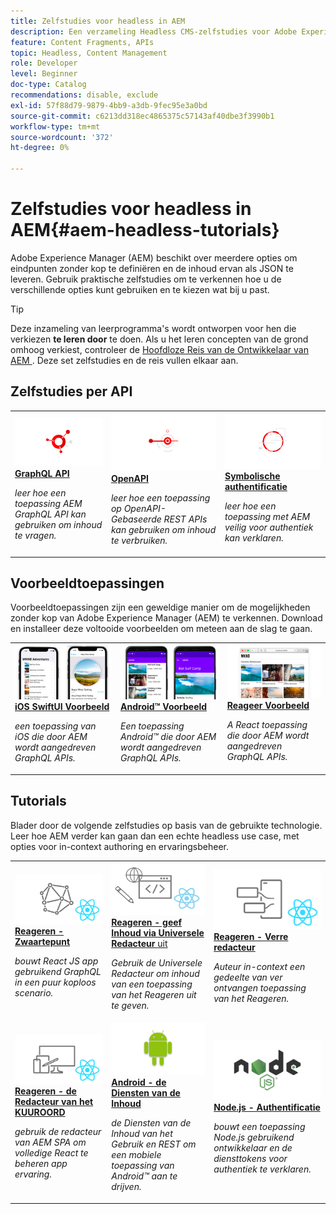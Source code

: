 ```yaml
---
title: Zelfstudies voor headless in AEM
description: Een verzameling Headless CMS-zelfstudies voor Adobe Experience Manager. Lesbestanden verkennen via API, framework en voorbeeldtoepassingen.
feature: Content Fragments, APIs
topic: Headless, Content Management
role: Developer
level: Beginner
doc-type: Catalog
recommendations: disable, exclude
exl-id: 57f88d79-9879-4bb9-a3db-9fec95e3a0bd
source-git-commit: c6213dd318ec4865375c57143af40dbe3f3990b1
workflow-type: tm+mt
source-wordcount: '372'
ht-degree: 0%

---
```


# Zelfstudies voor headless in AEM{#aem-headless-tutorials}

Adobe Experience Manager (AEM) beschikt over meerdere opties om eindpunten zonder kop te definiëren en de inhoud ervan als JSON te leveren. Gebruik praktische zelfstudies om te verkennen hoe u de verschillende opties kunt gebruiken en te kiezen wat bij u past.

>[!TIP]
>
>Deze inzameling van leerprogramma&#39;s wordt ontworpen voor hen die verkiezen **te leren door** te doen. Als u het leren concepten van de grond omhoog verkiest, controleer de [ Hoofdloze Reis van de Ontwikkelaar van AEM ](https://experienceleague.adobe.com/docs/experience-manager-cloud-service/content/headless/journeys/developer/overview.html?lang=nl-NL). Deze set zelfstudies en de reis vullen elkaar aan.

## Zelfstudies per API

<table>
<tr>
  <td>
    <a href="https://experienceleague.adobe.com/docs/experience-manager-learn/getting-started-with-aem-headless/graphql/overview.html?lang=nl-NL">
      <img alt="GRAPHQL API" src="./assets/graphql-icon.png" />
    </a>
    <div>
      <a href="https://experienceleague.adobe.com/docs/experience-manager-learn/getting-started-with-aem-headless/graphql/overview.html?lang=nl-NL">
    <strong> GraphQL API </strong>
    </a>
    </div>
    <p>
    <em> leer hoe een toepassing AEM GraphQL API kan gebruiken om inhoud te vragen.</em>
    <p>
  </td>
  <td>
    <a href="./open-api/basic/overview.md">
      <img alt="OpenAPIs" src="./assets/content-services.png" />
    </a>
     <div>
      <a href="./open-api/basic/overview.md">
        <strong> OpenAPI </strong>
      </a>
    </div>
    <p>
    <em> leer hoe een toepassing op OpenAPI-Gebaseerde REST APIs kan gebruiken om inhoud te verbruiken.</em>
    <p>
  </td>
  <td>
    <a href="https://experienceleague.adobe.com/docs/experience-manager-learn/getting-started-with-aem-headless/authentication/overview.html?lang=nl-NL">
    <img alt="Op token gebaseerde verificatie" src="./assets/token-auth-icon.png" />
    </a>
    <div>
    <a href="https://experienceleague.adobe.com/docs/experience-manager-learn/getting-started-with-aem-headless/authentication/overview.html?lang=nl-NL">
    <strong> Symbolische authentificatie </strong>
    </a>
    </div>
    <p>
    <em> leer hoe een toepassing met AEM veilig voor authentiek kan verklaren.</em>
    </p>
  </td>  
</tr>
</table>

## Voorbeeldtoepassingen

Voorbeeldtoepassingen zijn een geweldige manier om de mogelijkheden zonder kop van Adobe Experience Manager (AEM) te verkennen. Download en installeer deze voltooide voorbeelden om meteen aan de slag te gaan.

<table>
<tr>
  <td>
    <a href="https://experienceleague.adobe.com/docs/experience-manager-learn/getting-started-with-aem-headless/graphql/example-apps/ios-swiftui-app.html?lang=nl-NL">
      <img alt="iOS-voorbeeld" src="./assets/ios-example.png" />
    </a>
    <div>
      <a href="https://experienceleague.adobe.com/docs/experience-manager-learn/getting-started-with-aem-headless/graphql/example-apps/ios-swiftui-app.html?lang=nl-NL">
    <strong> iOS SwiftUI Voorbeeld </strong>
    </a>
    </div>
    <p>
    <em> een toepassing van iOS die door AEM wordt aangedreven GraphQL APIs.</em>
    <p>
  </td>
  <td>
    <a href="https://experienceleague.adobe.com/docs/experience-manager-learn/getting-started-with-aem-headless/graphql/example-apps/android-app.html?lang=nl-NL">
    <img alt="Android-voorbeeld" src="./assets/android-example.png" />
    </a>
    <div>
    <a href="https://experienceleague.adobe.com/docs/experience-manager-learn/getting-started-with-aem-headless/graphql/example-apps/android-app.html?lang=nl-NL">
    <strong> Android™ Voorbeeld </strong>
    </a>
    </div>
    <p>
    <em> Een toepassing Android™ die door AEM wordt aangedreven GraphQL APIs.</em>
    </p>
  </td>
  <td>
    <a href="https://experienceleague.adobe.com/docs/experience-manager-learn/getting-started-with-aem-headless/graphql/example-apps/react-app.html?lang=nl-NL">
      <img alt="Voorbeeld Reageren" src="./assets/react-example.png" />
    </a>
     <div>
      <a href="https://experienceleague.adobe.com/docs/experience-manager-learn/getting-started-with-aem-headless/graphql/example-apps/react-app.html?lang=nl-NL">
        <strong> Reageer Voorbeeld </strong>
      </a>
    </div>
    <p>
    <em> A React toepassing die door AEM wordt aangedreven GraphQL APIs.</em>
    <p>
  </td>
</tr>
</table>

## Tutorials

Blader door de volgende zelfstudies op basis van de gebruikte technologie. Leer hoe AEM verder kan gaan dan een echte headless use case, met opties voor in-context authoring en ervaringsbeheer.

<table>
<tr>
  <td>
    <a href="https://experienceleague.adobe.com/docs/experience-manager-learn/getting-started-with-aem-headless/graphql/multi-step/overview.html?lang=nl-NL">
      <img alt="Reageren - Hoofdloos" src="./assets/react-headless.png" />
    </a>
    <div>
      <a href="https://experienceleague.adobe.com/docs/experience-manager-learn/getting-started-with-aem-headless/graphql/overview.html?lang=nl-NL">
    <strong> Reageren - Zwaartepunt </strong>
    </a>
    </div>
    <p>
    <em> bouwt React JS app gebruikend GraphQL in een puur koploos scenario.</em>
    <p>
  </td>
  <td>
    <a href="https://experienceleague.adobe.com/nl/docs/experience-manager-learn/cloud-service/developing/universal-editor/react-app-editing/overview">
      <img alt="Reageren - Inhoud bewerken via Universal Editor" src="./assets/react-universal-editor.png" />
    </a>
     <div>
      <a href="https://experienceleague.adobe.com/nl/docs/experience-manager-learn/cloud-service/developing/universal-editor/react-app-editing/overview">
        <strong> Reageren - geef Inhoud via Universele Redacteur </strong> uit
      </a>
    </div>
    <p>
    <em> Gebruik de Universele Redacteur om inhoud van een toepassing van het Reageren uit te geven.</em>
    <p>
  </td>  
  <td>
    <a href="https://experienceleague.adobe.com/docs/experience-manager-learn/getting-started-with-aem-headless/spa-editor/remote-spa/overview.html?lang=nl-NL">
    <img alt="Reageren - Externe editor" src="./assets/react-remote.png" />
    </a>
    <div>
    <a href="https://experienceleague.adobe.com/docs/experience-manager-learn/getting-started-with-aem-headless/spa-editor/remote-spa/overview.html?lang=nl-NL">
    <strong> Reageren - Verre redacteur </strong>
    </a>
    </div>
    <p>
    <em> Auteur in-context een gedeelte van ver ontvangen toepassing van het Reageren.</em>
    </p>
  </td>
</tr>
<tr>  
  <td>
    <a href="https://experienceleague.adobe.com/docs/experience-manager-learn/getting-started-with-aem-headless/spa-editor/react/overview.html">
      <img alt="Reageren - SPA-editor" src="./assets/react-spa-editor.png" />
    </a>
     <div>
      <a href="https://experienceleague.adobe.com/docs/experience-manager-learn/getting-started-with-aem-headless/spa-editor/react/overview.html">
        <strong> Reageren - de Redacteur van het KUUROORD </strong>
      </a>
    </div>
    <p>
    <em> gebruik de redacteur van AEM SPA om volledige React te beheren app ervaring.</em>
    <p>
  </td>
  <td>
    <a href="https://experienceleague.adobe.com/docs/experience-manager-learn/getting-started-with-aem-headless/content-services/overview.html?lang=nl-NL">
    <img alt="Andriod - Inhoudsservices" src="./assets/android.png" />
    </a>
    <div>
    <a href="https://experienceleague.adobe.com/docs/experience-manager-learn/getting-started-with-aem-headless/content-services/overview.html?lang=nl-NL">
    <strong> Android - de Diensten van de Inhoud </strong>
    </a>
    </div>
    <p>
    <em> de Diensten van de Inhoud van het Gebruik en REST om een mobiele toepassing van Android™ aan te drijven.</em>
    </p>
  </td>
  <td>
    <a href="https://experienceleague.adobe.com/docs/experience-manager-learn/getting-started-with-aem-headless/authentication/overview.html?lang=nl-NL">
      <img alt="Node.js - Authentificatie" src="./assets/node-js.png" />
    </a>
     <div>
      <a href="https://experienceleague.adobe.com/docs/experience-manager-learn/getting-started-with-aem-headless/authentication/overview.html?lang=nl-NL">
        <strong> Node.js - Authentificatie </strong>
      </a>
    </div>
    <p>
    <em> bouwt een toepassing Node.js gebruikend ontwikkelaar en de diensttokens voor authentiek te verklaren.</em>
    <p>
  </td>
</tr>
</table>
